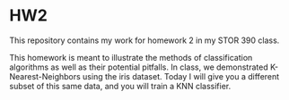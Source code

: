 # HW2

This repository contains my work for homework 2 in my STOR 390 class. 

This homework is meant to illustrate the methods of classification algorithms as well as their potential pitfalls. In class, we demonstrated K-Nearest-Neighbors using the iris dataset. Today I will give you a different subset of this same data, and you will train a KNN classifier.

